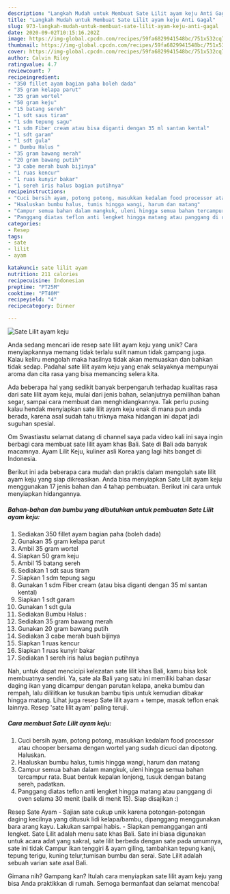 ```yaml
---
description: "Langkah Mudah untuk Membuat Sate Lilit ayam keju Anti Gagal"
title: "Langkah Mudah untuk Membuat Sate Lilit ayam keju Anti Gagal"
slug: 973-langkah-mudah-untuk-membuat-sate-lilit-ayam-keju-anti-gagal
date: 2020-09-02T10:15:16.202Z
image: https://img-global.cpcdn.com/recipes/59fa6829941548bc/751x532cq70/sate-lilit-ayam-keju-foto-resep-utama.jpg
thumbnail: https://img-global.cpcdn.com/recipes/59fa6829941548bc/751x532cq70/sate-lilit-ayam-keju-foto-resep-utama.jpg
cover: https://img-global.cpcdn.com/recipes/59fa6829941548bc/751x532cq70/sate-lilit-ayam-keju-foto-resep-utama.jpg
author: Calvin Riley
ratingvalue: 4.7
reviewcount: 7
recipeingredient:
- "350 fillet ayam bagian paha boleh dada"
- "35 gram kelapa parut"
- "35 gram wortel"
- "50 gram keju"
- "15 batang sereh"
- "1 sdt saus tiram"
- "1 sdm tepung sagu"
- "1 sdm Fiber cream atau bisa diganti dengan 35 ml santan kental"
- "1 sdt garam"
- "1 sdt gula"
- " Bumbu Halus "
- "35 gram bawang merah"
- "20 gram bawang putih"
- "3 cabe merah buah bijinya"
- "1 ruas kencur"
- "1 ruas kunyir bakar"
- "1 sereh iris halus bagian putihnya"
recipeinstructions:
- "Cuci bersih ayam, potong potong, masukkan kedalam food processor atau chooper bersama dengan wortel yang sudah dicuci dan dipotong. Haluskan."
- "Haaluskan bumbu halus, tumis hingga wangi, harum dan matang"
- "Campur semua bahan dalam mangkuk, uleni hingga semua bahan tercampur rata. Buat bentuk kepalan lonjong, tusuk dengan batang sereh, padatkan."
- "Panggang diatas teflon anti lengket hingga matang atau panggang di oven selama 30 menit (balik di menit 15). Siap disajikan :)"
categories:
- Resep
tags:
- sate
- lilit
- ayam

katakunci: sate lilit ayam 
nutrition: 211 calories
recipecuisine: Indonesian
preptime: "PT25M"
cooktime: "PT40M"
recipeyield: "4"
recipecategory: Dinner

---
```



![Sate Lilit ayam keju](https://img-global.cpcdn.com/recipes/59fa6829941548bc/751x532cq70/sate-lilit-ayam-keju-foto-resep-utama.jpg)

Anda sedang mencari ide resep sate lilit ayam keju yang unik? Cara menyiapkannya memang tidak terlalu sulit namun tidak gampang juga. Kalau keliru mengolah maka hasilnya tidak akan memuaskan dan bahkan tidak sedap. Padahal sate lilit ayam keju yang enak selayaknya mempunyai aroma dan cita rasa yang bisa memancing selera kita.

Ada beberapa hal yang sedikit banyak berpengaruh terhadap kualitas rasa dari sate lilit ayam keju, mulai dari jenis bahan, selanjutnya pemilihan bahan segar, sampai cara membuat dan menghidangkannya. Tak perlu pusing kalau hendak menyiapkan sate lilit ayam keju enak di mana pun anda berada, karena asal sudah tahu triknya maka hidangan ini dapat jadi suguhan spesial.

Om Swastiastu selamat datang di channel saya pada video kali ini saya ingin berbagi cara membuat sate lilit ayam khas Bali. Sate di Bali ada banyak macamnya. Ayam Lilit Keju, kuliner asli Korea yang lagi hits banget di Indonesia.


Berikut ini ada beberapa cara mudah dan praktis dalam mengolah sate lilit ayam keju yang siap dikreasikan. Anda bisa menyiapkan Sate Lilit ayam keju menggunakan 17 jenis bahan dan 4 tahap pembuatan. Berikut ini cara untuk menyiapkan hidangannya.

<!--inarticleads1-->

##### Bahan-bahan dan bumbu yang dibutuhkan untuk pembuatan Sate Lilit ayam keju:

1. Sediakan 350 fillet ayam bagian paha (boleh dada)
1. Gunakan 35 gram kelapa parut
1. Ambil 35 gram wortel
1. Siapkan 50 gram keju
1. Ambil 15 batang sereh
1. Sediakan 1 sdt saus tiram
1. Siapkan 1 sdm tepung sagu
1. Gunakan 1 sdm Fiber cream (atau bisa diganti dengan 35 ml santan kental)
1. Siapkan 1 sdt garam
1. Gunakan 1 sdt gula
1. Sediakan  Bumbu Halus :
1. Sediakan 35 gram bawang merah
1. Gunakan 20 gram bawang putih
1. Sediakan 3 cabe merah buah bijinya
1. Siapkan 1 ruas kencur
1. Siapkan 1 ruas kunyir bakar
1. Sediakan 1 sereh iris halus bagian putihnya


Nah, untuk dapat mencicipi kelezatan sate lilit khas Bali, kamu bisa kok membuatnya sendiri. Ya, sate ala Bali yang satu ini memiliki bahan dasar daging ikan yang dicampur dengan parutan kelapa, aneka bumbu dan rempah, lalu dililitkan ke tusukan bambu tipis untuk kemudian dibakar hingga matang. Lihat juga resep Sate lilit ayam + tempe, masak teflon enak lainnya. Resep &#39;sate lilit ayam&#39; paling teruji. 

<!--inarticleads2-->

##### Cara membuat Sate Lilit ayam keju:

1. Cuci bersih ayam, potong potong, masukkan kedalam food processor atau chooper bersama dengan wortel yang sudah dicuci dan dipotong. Haluskan.
1. Haaluskan bumbu halus, tumis hingga wangi, harum dan matang
1. Campur semua bahan dalam mangkuk, uleni hingga semua bahan tercampur rata. Buat bentuk kepalan lonjong, tusuk dengan batang sereh, padatkan.
1. Panggang diatas teflon anti lengket hingga matang atau panggang di oven selama 30 menit (balik di menit 15). Siap disajikan :)


Resep Sate Ayam - Sajian sate cukup unik karena potongan-potongan daging kecilnya yang ditusuk lidi kelapa/bambu, dipanggang menggunakan bara arang kayu. Lakukan sampai habis. - Siapkan pemanggangan anti lengket. Sate Lilit adalah menu sate khas Bali. Sate ini biasa digunakan untuk acara adat yang sakral, sate lilit berbeda dengan sate pada umumnya, sate ini tidak Campur ikan tenggiri &amp; ayam giling, tambahkan tepung kanji, tepung terigu, kuning telur,tumisan bumbu dan serai. Sate Lilit adalah sebuah varian sate asal Bali. 

Gimana nih? Gampang kan? Itulah cara menyiapkan sate lilit ayam keju yang bisa Anda praktikkan di rumah. Semoga bermanfaat dan selamat mencoba!
